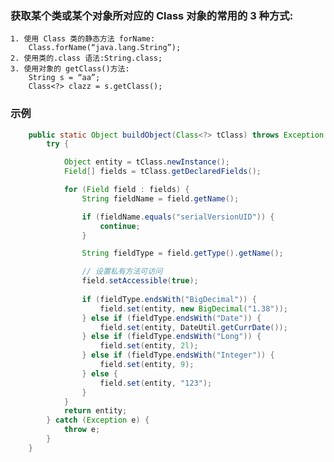 ### 获取某个类或某个对象所对应的 Class 对象的常用的 3 种方式:
    1. 使用 Class 类的静态方法 forName:
        Class.forName(“java.lang.String”);
    2. 使用类的.class 语法:String.class;
    3. 使用对象的 getClass()方法:
        String s = “aa”; 
        Class<?> clazz = s.getClass();

### 示例
```java
    public static Object buildObject(Class<?> tClass) throws Exception {
        try {

            Object entity = tClass.newInstance();
            Field[] fields = tClass.getDeclaredFields();

            for (Field field : fields) {
                String fieldName = field.getName();

                if (fieldName.equals("serialVersionUID")) {
                    continue;
                }

                String fieldType = field.getType().getName();

                // 设置私有方法可访问
                field.setAccessible(true);
                
                if (fieldType.endsWith("BigDecimal")) {
                    field.set(entity, new BigDecimal("1.38"));
                } else if (fieldType.endsWith("Date")) {
                    field.set(entity, DateUtil.getCurrDate());
                } else if (fieldType.endsWith("Long")) {
                    field.set(entity, 2l);
                } else if (fieldType.endsWith("Integer")) {
                    field.set(entity, 9);
                } else {
                    field.set(entity, "123");
                }
            }
            return entity;
        } catch (Exception e) {
            throw e;
        }
    }

```